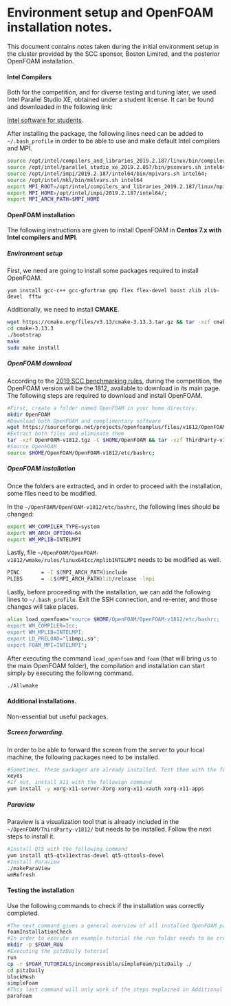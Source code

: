 # Environment setup and OpenFOAM installation notes.

This document contains notes taken during the initial environment setup in the cluster provided by the SCC sponsor, Boston Limited, and the posterior OpenFOAM installation.

#### Intel Compilers

Both for the competition, and for diverse testing and tuning later, we used Intel Parallel Studio XE, obtained under a student license. It can be found and downloaded in the following link:

[Intel software for students](https://software.intel.com/en-us/qualify-for-free-software/student "Free software for students").

After installing the package, the following lines need can be added to `~/.bash_profile` in order to be able to use and make default Intel compilers and MPI.

```bash
source /opt/intel/compilers_and_libraries_2019.2.187/linux/bin/compilervars.sh i$
source /opt/intel/parallel_studio_xe_2019.2.057/bin/psxevars.sh intel64;
source /opt/intel/impi/2019.2.187/intel64/bin/mpivars.sh intel64;
source /opt/intel/mkl/bin/mklvars.sh intel64
export MPI_ROOT=/opt/intel/compilers_and_libraries_2019.2.187/linux/mpi/intel64/$
export MPI_HOME=/opt/intel/impi/2019.2.187/intel64/;
export MPI_ARCH_PATH=$MPI_HOME
```

#### OpenFOAM installation

The following instructions are given to install OpenFOAM in **Centos 7.x with Intel compilers and MPI**.

##### Environment setup

First, we need are going to install some packages required to install OpenFOAM.

```
yum install gcc-c++ gcc-gfortran gmp flex flex-devel boost zlib zlib-devel  fftw
```

Additionally, we need to install **CMAKE**.

```bash
wget https://cmake.org/files/v3.13/cmake-3.13.3.tar.gz && tar -xzf cmake-3.13.3.tar.gz
cd cmake-3.13.3
./bootstrap
make
sudo make install
```

##### OpenFOAM download

According to the [2019 SCC benchmarking rules](http://hpcadvisorycouncil.com/events/student-cluster-competition/Benchmarking/ "SCC website"), during the competition, the OpenFOAM version will be the 1812, available to download in its main page. The following steps are required to download and install OpenFOAM.

```bash
#First, create a folder named OpenFOAM in your home directory.
mkdir OpenFOAM
#Download both OpenFOAM and complimentary software
wget https://sourceforge.net/projects/openfoamplus/files/v1812/OpenFOAM-v1812.tgz && wget https://sourceforge.net/projects/openfoamplus/files/v1812/ThirdParty-v1812.tgz
#Extract both files and eliminate them
tar -xzf OpenFOAM-v1812.tgz -C $HOME/OpenFOAM && tar -xzf ThirdParty-v1812.tgz -C $HOME/OpenFOAM && rm -rf OpenFOAM-v1812.tgz ThirdParty-v1812.tgz
#Source OpenFOAM
source $HOME/OpenFOAM/OpenFOAM-v1812/etc/bashrc;
```

##### OpenFOAM installation
Once the folders are extracted, and in order to proceed with the installation, some files need to be modified.

In the `~/OpenFOAM/OpenFOAM-v1812/etc/bashrc`, the following lines should be changed:
```bash
export WM_COMPILER_TYPE=system
export WM_ARCH_OPTION=64
export WM_MPLIB=INTELMPI
```

Lastly, file `~/OpenFOAM/OpenFOAM-v1812/wmake/rules/linux64Icc/mplibINTELMPI` needs to be modified as well.
```bash
PINC	   = -I $(MPI_ARCH_PATH)include
PLIBS	   = -L$(MPI_ARCH_PATH)lib/release -lmpi
```

Lastly, before proceeding with the installation, we can add the following lines to `~/.bash_profile`. Exit the SSH connection, and re-enter, and those changes will take places.

```bash
alias load_openfoam="source $HOME/OpenFOAM/OpenFOAM-v1812/etc/bashrc;
export WM_COMPILER=Icc;
export WM_MPLIB=INTELMPI;
export LD_PRELOAD="libmpi.so";
export FOAM_MPI=INTELMPI";
```

After executing the command `load_openfoam` and `foam` (that will bring us to the main OpenFOAM folder), the compilation and installation can start simply by executing the following command.

```bash
./Allwmake
```

#### Additional installations.

Non-essential but useful packages.

##### Screen forwarding.

In order to be able to forward the screen from the server to your local machine, the following packages need to be installed.

```bash
#Sometimes, these packages are already installed. Test them with the following command.
xeyes
#If not, install X11 with the followign command
yum install -y xorg-x11-server-Xorg xorg-x11-xauth xorg-x11-apps
```

##### Paraview

Paraview is a visualization tool that is already included in the `~/OpenFOAM/ThirdParty-v1812/` but needs to be installed. Follow the next steps to install it.

```bash
#Install Qt5 with the following command
yum install qt5-qtx11extras-devel qt5-qttools-devel
#Install Paraview
./makeParaView
wmRefresh
```

#### Testing the installation

Use the following commands to check if the installation was correctly completed.


```bash
#The next command gives a general overview of all installed OpenFOAM parts
foamInstallationCheck
#In order to execute an example tutorial the run folder needs to be created
mkdir -p $FOAM_RUN
#Executing the pitzDaily tutorial
run
cp -r $FOAM_TUTORIALS/incompressible/simpleFoam/pitzDaily ./
cd pitzDaily
blockMesh
simpleFoam
#This last command will only work if the steps explained in Additional installation have been completed.
paraFoam
```
